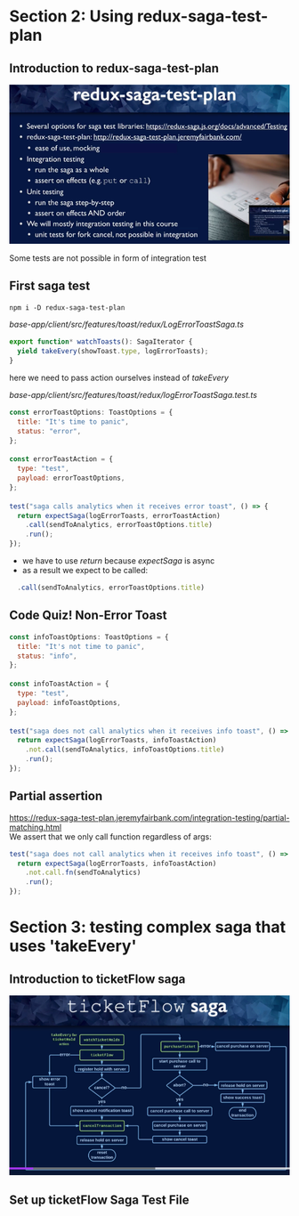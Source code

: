 # Section 2: Using redux-saga-test-plan

## Introduction to redux-saga-test-plan

![img.png](images-notes/rstp-1.png)

Some tests are not possible in form of integration test

## First saga test

`npm i -D redux-saga-test-plan`  

_base-app/client/src/features/toast/redux/LogErrorToastSaga.ts_
```js
export function* watchToasts(): SagaIterator {
  yield takeEvery(showToast.type, logErrorToasts);
}
```

here we need to pass action ourselves instead of _takeEvery_  

_base-app/client/src/features/toast/redux/logErrorToastSaga.test.ts_
```js
const errorToastOptions: ToastOptions = {
  title: "It's time to panic",
  status: "error",
};

const errorToastAction = {
  type: "test",
  payload: errorToastOptions,
};

test("saga calls analytics when it receives error toast", () => {
  return expectSaga(logErrorToasts, errorToastAction)
    .call(sendToAnalytics, errorToastOptions.title)
    .run();
});
```

- we have to use _return_ because _expectSaga_ is async
- as a result we expect to be called:
```js
  .call(sendToAnalytics, errorToastOptions.title)
```

## Code Quiz! Non-Error Toast

```js
const infoToastOptions: ToastOptions = {
  title: "It's not time to panic",
  status: "info",
};

const infoToastAction = {
  type: "test",
  payload: infoToastOptions,
};

test("saga does not call analytics when it receives info toast", () => {
  return expectSaga(logErrorToasts, infoToastAction)
    .not.call(sendToAnalytics, infoToastOptions.title)
    .run();
});
```

## Partial assertion

https://redux-saga-test-plan.jeremyfairbank.com/integration-testing/partial-matching.html  
We assert that we only call function regardless of args:
```js
test("saga does not call analytics when it receives info toast", () => {
  return expectSaga(logErrorToasts, infoToastAction)
    .not.call.fn(sendToAnalytics)
    .run();
});
```


# Section 3: testing complex saga that uses 'takeEvery'

## Introduction to ticketFlow saga

![img.png](images-notes/ticketFlow-saga.png)

## Set up ticketFlow Saga Test File

